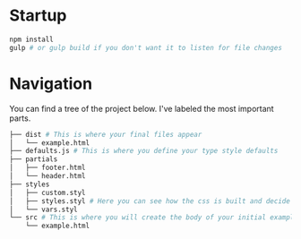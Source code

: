 # Startup
```bash
npm install
gulp # or gulp build if you don't want it to listen for file changes
```

# Navigation
You can find a tree of the project below. I've labeled the most important parts.

```bash
├── dist # This is where your final files appear
│   └── example.html
├── defaults.js # This is where you define your type style defaults
├── partials 
│   ├── footer.html
│   └── header.html
├── styles
│   ├── custom.styl
│   ├── styles.styl # Here you can see how the css is built and decide if you want to change it
│   └── vars.styl
└── src # This is where you will create the body of your initial examples
    └── example.html
```
